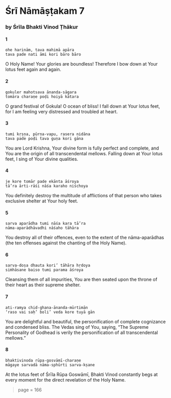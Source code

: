 # Śrī Nāmāṣṭakam 7

### by Śrīla Bhakti Vinod Ṭhākur

#### 1

    ohe harinām, tava mahimā apāra
    tava pade nati āmi kori bāro bāro

O Holy Name! Your glories are boundless! Therefore I bow down at Your lotus feet again and again.

#### 2

    gokuler mahotsava ānanda-sāgara
    tomāra charaṇe poḍi hoiyā kātara

O grand festival of Gokula! O ocean of bliss! I fall down at Your lotus feet, for I am feeling very distressed and troubled at heart.

#### 3

    tumi kṛṣṇa, pūrṇa-vapu, rasera nidāna
    tava pade poḍi tava guṇa kori gāna

You are Lord Krishna, Your divine form is fully perfect and complete, and You are the origin of all transcendental mellows. Falling down at Your lotus feet, I sing of Your divine qualities.

#### 4

    je kore tomār pade ekānta āśroya
    tā’ra ārti-rāśi nāśa karaho niśchoya

You definitely destroy the multitude of afflictions of that person who takes exclusive shelter at Your holy feet.

#### 5

    sarva aparādha tumi nāśa kara tā’ra
    nāma-aparādhāvadhi nāśaho tāhāra

You destroy all of their offences, even to the extent of the nāma-aparādhas (the ten offenses against the chanting of the Holy Name).

#### 6

    sarva-doṣa dhauta kori’ tāhāra hṛdoya
    siṁhāsane baiso tumi parama āśroya

Cleansing them of all impurities, You are then seated upon the throne of their heart as their supreme shelter.

#### 7

    ati-ramya chid-ghana-ānanda-mūrtimān
    ‘raso vai saḥ’ boli’ veda kore tuyā gān

You are delightful and beautiful, the personification of complete cognizance and condensed bliss. The Vedas sing of You, saying, “The Supreme Personality of Godhead is verily the personification of all transcendental mellows.”

#### 8

    bhaktivinoda rūpa-gosvāmī-charaṇe
    māgaye sarvadā nāma-sphūrti sarva-kṣane

At the lotus feet of Śrīla Rūpa Goswāmī, Bhakti Vinod constantly begs at every moment for the direct revelation of the Holy Name.


> page = 166